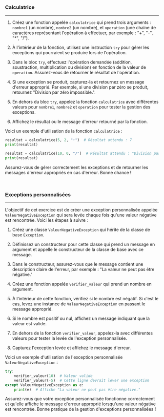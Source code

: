 ### **Calculatrice**

---

1. Créez une fonction appelée `calculatrice` qui prend trois arguments : `nombre1` (un nombre), `nombre2` (un nombre), et `operation` (une chaîne de caractères représentant l'opération à effectuer, par exemple : "+", "-", "*", "/").

2. À l'intérieur de la fonction, utilisez une instruction `try` pour gérer les exceptions qui pourraient se produire lors de l'opération.

3. Dans le bloc `try`, effectuez l'opération demandée (addition, soustraction, multiplication ou division) en fonction de la valeur de `operation`. Assurez-vous de retourner le résultat de l'opération.

4. Si une exception se produit, capturez-la et retournez un message d'erreur approprié. Par exemple, si une division par zéro se produit, retournez "Division par zéro impossible.".

5. En dehors du bloc `try`, appelez la fonction `calculatrice` avec différentes valeurs pour `nombre1`, `nombre2` et `operation` pour tester la gestion des exceptions.

6. Affichez le résultat ou le message d'erreur retourné par la fonction.

Voici un exemple d'utilisation de la fonction `calculatrice` :

```python
resultat = calculatrice(5, 2, "+")  # Résultat attendu : 7
print(resultat)

resultat = calculatrice(10, 0, "/")  # Résultat attendu : "Division par zéro impossible."
print(resultat)
```

Assurez-vous de gérer correctement les exceptions et de retourner les messages d'erreur appropriés en cas d'erreur. Bonne chance !

<br>

### **Exceptions personnalisées**

---

L'objectif de cet exercice est de créer une exception personnalisée appelée `ValeurNegativeException` qui sera levée chaque fois qu'une valeur négative est rencontrée. Voici les étapes à suivre :

1. Créez une classe `ValeurNegativeException` qui hérite de la classe de base `Exception`.

2. Définissez un constructeur pour cette classe qui prend un message en argument et appelle le constructeur de la classe de base avec ce message.

3. Dans le constructeur, assurez-vous que le message contient une description claire de l'erreur, par exemple : "La valeur ne peut pas être négative."

4. Créez une fonction appelée `verifier_valeur` qui prend un nombre en argument.

5. À l'intérieur de cette fonction, vérifiez si le nombre est négatif. Si c'est le cas, levez une instance de `ValeurNegativeException` en passant le message approprié.

6. Si le nombre est positif ou nul, affichez un message indiquant que la valeur est valide.

7. En dehors de la fonction `verifier_valeur`, appelez-la avec différentes valeurs pour tester la levée de l'exception personnalisée.

8. Capturez l'exception levée et affichez le message d'erreur.

Voici un exemple d'utilisation de l'exception personnalisée `ValeurNegativeException` :

```python
try:
    verifier_valeur(10)  # Valeur valide
    verifier_valeur(-5)  # Cette ligne devrait lever une exception
except ValeurNegativeException as e:
    print(e)  # Affiche "La valeur ne peut pas être négative."
```

Assurez-vous que votre exception personnalisée fonctionne correctement et qu'elle affiche le message d'erreur approprié lorsqu'une valeur négative est rencontrée. Bonne pratique de la gestion d'exceptions personnalisées !
